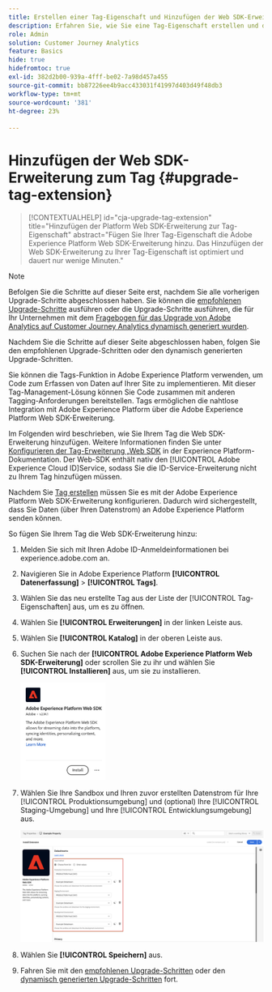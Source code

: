 ```yaml
---
title: Erstellen einer Tag-Eigenschaft und Hinzufügen der Web SDK-Erweiterung
description: Erfahren Sie, wie Sie eine Tag-Eigenschaft erstellen und die Web SDK-Erweiterung hinzufügen
role: Admin
solution: Customer Journey Analytics
feature: Basics
hide: true
hidefromtoc: true
exl-id: 382d2b00-939a-4fff-be02-7a98d457a455
source-git-commit: bb87226ee4b9acc433031f41997d403d49f48db3
workflow-type: tm+mt
source-wordcount: '381'
ht-degree: 23%

---
```


# Hinzufügen der Web SDK-Erweiterung zum Tag {#upgrade-tag-extension}

<!-- markdownlint-disable MD034 -->

>[!CONTEXTUALHELP]
>id="cja-upgrade-tag-extension"
>title="Hinzufügen der Platform Web SDK-Erweiterung zur Tag-Eigenschaft"
>abstract="Fügen Sie Ihrer Tag-Eigenschaft die Adobe Experience Platform Web SDK-Erweiterung hinzu. Das Hinzufügen der Web SDK-Erweiterung zu Ihrer Tag-Eigenschaft ist optimiert und dauert nur wenige Minuten."

<!-- markdownlint-enable MD034 -->

>[!NOTE]
> 
>Befolgen Sie die Schritte auf dieser Seite erst, nachdem Sie alle vorherigen Upgrade-Schritte abgeschlossen haben. Sie können die [empfohlenen Upgrade-Schritte](/help/getting-started/cja-upgrade/cja-upgrade-recommendations.md#recommended-upgrade-steps-for-most-organizations) ausführen oder die Upgrade-Schritte ausführen, die für Ihr Unternehmen mit dem [Fragebogen für das Upgrade von Adobe Analytics auf Customer Journey Analytics dynamisch generiert wurden](https://gigazelle.github.io/cja-ttv/).
>
>Nachdem Sie die Schritte auf dieser Seite abgeschlossen haben, folgen Sie den empfohlenen Upgrade-Schritten oder den dynamisch generierten Upgrade-Schritten.

Sie können die Tags-Funktion in Adobe Experience Platform verwenden, um Code zum Erfassen von Daten auf Ihrer Site zu implementieren. Mit dieser Tag-Management-Lösung können Sie Code zusammen mit anderen Tagging-Anforderungen bereitstellen. Tags ermöglichen die nahtlose Integration mit Adobe Experience Platform über die Adobe Experience Platform Web SDK-Erweiterung.

Im Folgenden wird beschrieben, wie Sie Ihrem Tag die Web SDK-Erweiterung hinzufügen. Weitere Informationen finden Sie unter [Konfigurieren der Tag-Erweiterung „Web SDK](https://experienceleague.adobe.com/en/docs/experience-platform/tags/extensions/client/web-sdk/web-sdk-extension-configuration) in der Experience Platform-Dokumentation. Der Web-SDK enthält nativ den [!UICONTROL Adobe Experience Cloud ID]Service, sodass Sie die ID-Service-Erweiterung nicht zu Ihrem Tag hinzufügen müssen.

Nachdem Sie [Tag erstellen](/help/getting-started/cja-upgrade/cja-upgrade-tag-property.md) müssen Sie es mit der Adobe Experience Platform Web SDK-Erweiterung konfigurieren. Dadurch wird sichergestellt, dass Sie Daten (über Ihren Datenstrom) an Adobe Experience Platform senden können.

So fügen Sie Ihrem Tag die Web SDK-Erweiterung hinzu:

1. Melden Sie sich mit Ihren Adobe ID-Anmeldeinformationen bei experience.adobe.com an.

1. Navigieren Sie in Adobe Experience Platform **[!UICONTROL Datenerfassung]** > **[!UICONTROL Tags]**.

1. Wählen Sie das neu erstellte Tag aus der Liste der [!UICONTROL Tag-Eigenschaften] aus, um es zu öffnen.

1. Wählen Sie **[!UICONTROL Erweiterungen]** in der linken Leiste aus.

1. Wählen Sie **[!UICONTROL Katalog]** in der oberen Leiste aus.

1. Suchen Sie nach der **[!UICONTROL Adobe Experience Platform Web SDK-Erweiterung]** oder scrollen Sie zu ihr und wählen Sie **[!UICONTROL Installieren]** aus, um sie zu installieren.

   <img src="assets/aepwebsdk-extension.png" width="35%"/>

1. Wählen Sie Ihre Sandbox und Ihren zuvor erstellten Datenstrom für Ihre [!UICONTROL Produktionsumgebung] und (optional) Ihre [!UICONTROL Staging-Umgebung] und Ihre [!UICONTROL Entwicklungsumgebung] aus.

   ![Konfigurieren der AEP Web SDK-Erweiterung](assets/aepwebsk-extension-datastreams.png)

1. Wählen Sie **[!UICONTROL Speichern]** aus.

1. Fahren Sie mit den [empfohlenen Upgrade-Schritten](/help/getting-started/cja-upgrade/cja-upgrade-recommendations.md#recommended-upgrade-steps-for-most-organizations) oder den [dynamisch generierten Upgrade-Schritten](https://gigazelle.github.io/cja-ttv/) fort.

